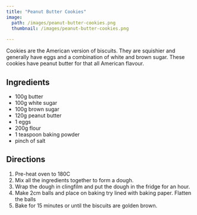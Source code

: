 ```yaml
---
title: "Peanut Butter Cookies"
image: 
  path: /images/peanut-butter-cookies.png
  thumbnail: /images/peanut-butter-cookies.png
  
---
```


Cookies are the American version of biscuits. They are squishier and generally have eggs and a combination of white and brown sugar. These cookies have peanut butter for that all American flavour.

## Ingredients

* 100g butter
* 100g white sugar
* 100g brown sugar
* 120g peanut butter
* 1 eggs 
* 200g flour 
* 1 teaspoon baking powder
* pinch of salt

## Directions

1. Pre-heat oven to 180C 
2. Mix all the ingredients together to form a dough.
3. Wrap the dough in clingfilm and put the dough in the fridge for an hour.
4. Make 2cm balls and place on baking try lined with baking paper. Flatten the balls
5. Bake for 15 minutes or until the biscuits are golden brown.